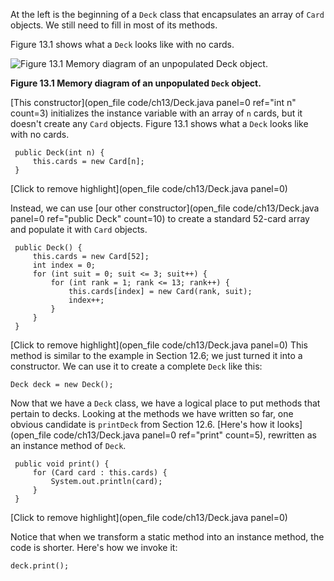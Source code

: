 At the left is the beginning of a `Deck` class that encapsulates an array of `Card` objects. We still need to fill in most of its methods.



Figure 13.1 shows what a `Deck` looks like with no cards.

![Figure 13.1 Memory diagram of an unpopulated `Deck` object.](figs/deckobject.jpg)

**Figure 13.1 Memory diagram of an unpopulated `Deck` object.**

[This constructor](open_file code/ch13/Deck.java panel=0 ref="int n" count=3) initializes the instance variable with an array of `n` cards, but it doesn't create any `Card` objects. Figure 13.1 shows what a `Deck` looks like with no cards.

```
 public Deck(int n) {
     this.cards = new Card[n];
 }
```

[Click to remove highlight](open_file code/ch13/Deck.java panel=0)


Instead, we can use [our other constructor](open_file code/ch13/Deck.java panel=0 ref="public Deck" count=10) to create a standard 52-card array and populate it with `Card` objects.

```
 public Deck() {
     this.cards = new Card[52];
     int index = 0;
     for (int suit = 0; suit <= 3; suit++) {
         for (int rank = 1; rank <= 13; rank++) {
             this.cards[index] = new Card(rank, suit);
             index++;
         }
     }
 }
```

[Click to remove highlight](open_file code/ch13/Deck.java panel=0)
 This method is similar to the example in Section 12.6; we just turned it into a constructor. We can use it to create a complete `Deck` like this:

```code
Deck deck = new Deck();
```


Now that we have a `Deck` class, we have a logical place to put methods that pertain to decks. Looking at the methods we have written so far, one obvious candidate is `printDeck` from Section 12.6. [Here's how it looks](open_file code/ch13/Deck.java panel=0 ref="print" count=5), rewritten as an instance method of `Deck`.

```
 public void print() {
     for (Card card : this.cards) {
         System.out.println(card);
     }
 }
```

[Click to remove highlight](open_file code/ch13/Deck.java panel=0)



Notice that when we transform a static method into an instance method, the code is shorter. Here's how we invoke it:

```code
deck.print();
```